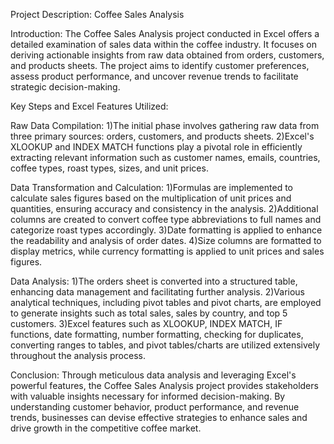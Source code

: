 Project Description: Coffee Sales Analysis

Introduction:
The Coffee Sales Analysis project conducted in Excel offers a detailed examination of sales data within the coffee industry. It focuses on deriving actionable insights from raw data obtained from orders, customers, and products sheets. The project aims to identify customer preferences, assess product performance, and uncover revenue trends to facilitate strategic decision-making.

Key Steps and Excel Features Utilized:

Raw Data Compilation:
1)The initial phase involves gathering raw data from three primary sources: orders, customers, and products sheets.
2)Excel's XLOOKUP and INDEX MATCH functions play a pivotal role in efficiently extracting relevant information such as customer names, emails, countries, coffee types, roast types, sizes, and unit prices.

Data Transformation and Calculation:
1)Formulas are implemented to calculate sales figures based on the multiplication of unit prices and quantities, ensuring accuracy and consistency in the analysis.
2)Additional columns are created to convert coffee type abbreviations to full names and categorize roast types accordingly.
3)Date formatting is applied to enhance the readability and analysis of order dates.
4)Size columns are formatted to display metrics, while currency formatting is applied to unit prices and sales figures.

Data Analysis:
1)The orders sheet is converted into a structured table, enhancing data management and facilitating further analysis.
2)Various analytical techniques, including pivot tables and pivot charts, are employed to generate insights such as total sales, sales by country, and top 5 customers.
3)Excel features such as XLOOKUP, INDEX MATCH, IF functions, date formatting, number formatting, checking for duplicates, converting ranges to tables, and pivot tables/charts are utilized extensively throughout the analysis process.

Conclusion:
Through meticulous data analysis and leveraging Excel's powerful features, the Coffee Sales Analysis project provides stakeholders with valuable insights necessary for informed decision-making. By understanding customer behavior, product performance, and revenue trends, businesses can devise effective strategies to enhance sales and drive growth in the competitive coffee market.
